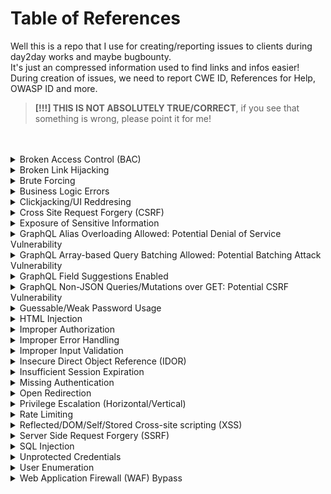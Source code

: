 # Table of References

Well this is a repo that I use for creating/reporting issues to clients during day2day works and maybe bugbounty.<br>
It's just an compressed information used to find links and infos easier!<br>
During creation of issues, we need to report CWE ID, References for Help, OWASP ID and more.<br>
> __[!!!] THIS IS NOT ABSOLUTELY TRUE/CORRECT__, if you see that something is wrong, please point it for me!
<br>
<br>
<!-- We start the references here, divided by issue types -->

<details>
  <summary>Broken Access Control (BAC)</summary>
  
    - Common Weakness Enumeration:
    CWE-284: Improper Access Control

    - References:
    https://portswigger.net/web-security/access-contro
    https://owasp.org/Top10/A01_2021-Broken_Access_Control/
    https://www.eccouncil.org/cybersecurity-exchange/web-application-hacking/broken-access-control-vulnerability/

    - OWASP Web Top 10:
    A01:Broken Access Control

    - OWASP API Top 10:
    API5:Broken Function Level Authorization
        
</details>

<details>
  <summary>Broken Link Hijacking</summary>
  
    - Common Weakness Enumeration:
    CWE-610: Externally Controlled Reference to a Resource in Another Sphere

    - References:
    https://www.acunetix.com/vulnerabilities/web/broken-link-hijacking/
    https://www.indusface.com/blog/what-is-broken-link-hijacking/
    https://www.cobalt.io/blog/hunting-for-broken-link-hijacking-blh

    - OWASP Web Top 10:
    A05:Security Misconfiguration

    - OWASP API Top 10:
    API7:Security Misconfiguration
        
</details>

<details>
  <summary>Brute Forcing</summary>
  
    - Common Weakness Enumeration:
    CWE-307: Improper Restriction of Excessive Authentication Attempts

    - References:
    https://www.kaspersky.com/resource-center/definitions/brute-force-attack
    https://owasp.org/www-community/controls/Blocking_Brute_Force_Attacks
    https://sucuri.net/guides/what-is-brute-force-attack/

    - OWASP Web Top 10:
    A05:Security Misconfiguration

    - OWASP API Top 10:
    API7:Security Misconfiguration
        
</details>

<details>
  <summary>Business Logic Errors</summary>
  
    - Common Weakness Enumeration:
    CWE-841: Improper Enforcement of Behavioral Workflow

    - References:
    https://portswigger.net/web-security/logic-flaws
    https://portswigger.net/web-security/logic-flaws/examples
    https://owasp.org/www-community/vulnerabilities/Business_logic_vulnerability

    - OWASP Web Top 10:
    A04:Insecure Design

    - OWASP API Top 10:
    API7:Security Misconfiguration
        
</details>

<details>
  <summary>Clickjacking/UI Reddresing</summary>
  
    - Common Weakness Enumeration:
    CWE-1021: Improper Restriction of Rendered UI Layers or Frames

    - References:
    https://www.acunetix.com/vulnerabilities/web/clickjacking-x-frame-options-header/
    https://portswigger.net/web-security/clickjacking
    https://www.invicti.com/learn/clickjacking/

    - OWASP Web Top 10:
    A05:Security Misconfiguration

    - OWASP API Top 10:
    API7:Security Misconfiguration
        
</details>

<details>
  <summary>Cross Site Request Forgery (CSRF)</summary>
  
    - Common Weakness Enumeration:
    CWE-352: Cross-Site Request Forgery (CSRF)

    - References:
    https://blog.intigriti.com/hackademy/cross-site-request-forgery-csrf/
    https://portswigger.net/web-security/csrf
    https://www.invicti.com/web-vulnerability-scanner/vulnerabilities/cross-site-request-forgery/

    - OWASP Web Top 10:
    A05:Security Misconfiguration

    - OWASP API Top 10:
    API7:Security Misconfiguration
        
</details>

<details>
  <summary>Exposure of Sensitive Information</summary>
  
    - Common Weakness Enumeration:
    CWE-200: Exposure of Sensitive Information to an Unauthorized Actor

    - Description:
    The application does not handle sensitive information correctly, this could lead to exposure of credentials, tokens, and more.
    This is an initial step for any attacker, called information gathering.

    - References:
    https://portswigger.net/web-security/information-disclosure
    https://knowledge-base.secureflag.com/vulnerabilities/sensitive_information_exposure/sensitive_information_disclosure_vulnerability.html
    https://www.invicti.com/blog/web-security/information-disclosure-issues-attacks/

    - OWASP Web Top 10:
    A05:Security Misconfiguration

    - OWASP API Top 10:
    API7:Security Misconfiguration
        
</details>

<details>
  <summary>GraphQL Alias Overloading Allowed: Potential Denial of Service Vulnerability</summary>
  
    - Common Weakness Enumeration:
    CWE-400: Uncontrolled Resource Consumption

    - Description:
    Your web application is running with GraphQL Alias Overloading enabled, allowing 100+ aliases in a single request.
    GraphQL aliases allow clients to perform the same query multiple times in a single request by assigning a different name to each of them.

    - References:
    https://www.acunetix.com/vulnerabilities/web/graphql-alias-overloading-allowed-potential-denial-of-service-vulnerability/
    https://graphql.org/learn/queries/#aliases
    https://dev.to/ivandotv/preventing-graphql-batching-attacks-56o3

    - OWASP Web Top 10:
    A04:Insecure Design

    - OWASP API Top 10 (2023):
    API10:Unsafe Consumption of APIs
        
</details>

<details>
  <summary>GraphQL Array-based Query Batching Allowed: Potential Batching Attack Vulnerability</summary>
  
    - Common Weakness Enumeration:
    CWE-770: Allocation of Resources Without Limits or Throttling

    - Description:
    Your web application is running with GraphQL Array-based Query Batching enabled, allowing 10+ simultaneous queries in a single request.
    GraphQL Query Batching is a feature that permits multiple queries to be sent to the server in a single request, reducing server processing overhead.

    - References:
    https://www.acunetix.com/vulnerabilities/web/graphql-array-based-query-batching-allowed-potential-batching-attack-vulnerability/
    https://escape.tech/blog/graphql-batch-attacks-cause-dos/
    https://inigo.io/blog/defeating_controls_with_array-based_query_batching/

    - OWASP Web Top 10:
    A04:Insecure Design

    - OWASP API Top 10. (2023):
    API10:Unsafe Consumption of APIs
        
</details>

<details>
  <summary>GraphQL Field Suggestions Enabled</summary>
  
    - Common Weakness Enumeration:
    CWE-200: Exposure of Sensitive Information to an Unauthorized Actor

    - Description:
    GraphQL Field Suggestions is a feature that provides clients with suggested field names when an invalid or non-existent field is queried.

    - References:
    https://www.acunetix.com/vulnerabilities/web/graphql-field-suggestions-enabled/
    https://github.com/apollographql/apollo-server/issues/3919
    https://portswigger.net/kb/issues/00200513_graphql-suggestions-enabled
    https://www.tenable.com/plugins/was/112895

    - OWASP Web Top 10:
    A04:Insecure Design

    - OWASP API Top 10 (2023):
    API8:Security Misconfiguration
        
</details>

<details>
  <summary>GraphQL Non-JSON Queries/Mutations over GET: Potential CSRF Vulnerability</summary>
  
    - Common Weakness Enumeration:
    CWE-352: Cross-Site Request Forgery (CSRF)

    - Description:
    Your web application's GraphQL implementation accepts non-JSON queries over GET requests, increasing the risk of Cross-Site Request Forgery (CSRF) attacks.

    - References:
    https://www.apollographql.com/docs/router/configuration/csrf/
    https://www.apollographql.com/docs/apollo-server/security/cors
    https://www.acunetix.com/vulnerabilities/web/graphql-non-json-queries-over-get-potential-csrf-vulnerability/
    https://blog.doyensec.com/2021/05/20/graphql-csrf.html

    - OWASP Web Top 10:
    A05:Security Misconfiguration

    - OWASP API Top 10 (2023):
    API8:Security Misconfiguration
        
</details>

<details>
  <summary>Guessable/Weak Password Usage</summary>
  
    - Common Weakness Enumeration:
    CWE-1391: Use of Weak Credentials

    - Description:
    The application is using weak credentials that can be easily guessable on brute force or password spraying attack.

    - References:
    https://www.cybersecurity-automation.com/what-are-the-risks-of-weak-passwords/

    - OWASP Web Top 10:
    A04:Insecure Design

    - OWASP API Top 10:
    API7:Security Misconfiguration
        
</details>

<details>
  <summary>HTML Injection</summary>
  
    - Common Weakness Enumeration:
    CWE-80: Improper Neutralization of Script-Related HTML Tags in a Web Page (Basic XSS)

    - References:
    https://www.acunetix.com/vulnerabilities/web/html-injection/
    https://www.invicti.com/learn/html-injection/
    https://www.softwaretestinghelp.com/html-injection-tutorial/

    - OWASP Web Top 10:
    A03:Injection

    - OWASP API Top 10:
    API8:Injection
        
</details>

<details>
  <summary>Improper Authorization</summary>
  
    - Common Weakness Enumeration:
    CWE-285: Improper Authorization

    - References:
    https://owasp.org/Top10/TC/A3
    https://www.sans.org/security-awareness-training/cyber-security-topics/improper-authorization-access-control
    https://www.webappsec.org/projects/threat/classes/access_control_flaws.shtml

    - OWASP Web Top 10:
    A07:Identification and Authentication Failures

    - OWASP API Top 10:
    API1:Broken Object Level Authorization
        
</details>

<details>
  <summary>Improper Error Handling</summary>
  
    - Common Weakness Enumeration:
    CWE-209: Generation of Error Message Containing Sensitive Information

    - References:
    https://deviq.com/practices/descriptive-error-messages
    https://owasp.org/www-community/Improper_Error_Handling

    - OWASP Web Top 10:
    A05:Security Misconfiguration

    - OWASP API Top 10:
    API7:Security Misconfiguration
        
</details>

<details>
  <summary>Improper Input Validation</summary>
  
    - Common Weakness Enumeration:
    CWE-20: Improper Input Validation

    - References:
    https://owasp.org/www-community/vulnerabilities/Improper_Data_Validation
    https://cheatsheetseries.owasp.org/cheatsheets/Input_Validation_Cheat_Sheet.html

    - OWASP Web Top 10:
    A05:Security Misconfiguration

    - OWASP API Top 10:
    API7:Security Misconfiguration
        
</details>

<details>
  <summary>Insecure Direct Object Reference (IDOR)</summary>
  
    - Common Weakness Enumeration:
    CWE-639: Authorization Bypass Through User-Controlled Key

    - References:
    https://portswigger.net/web-security/access-control/idor
    https://cheatsheetseries.owasp.org/cheatsheets/Insecure_Direct_Object_Reference_Prevention_Cheat_Sheet.html
    https://www.invicti.com/blog/web-security/insecure-direct-object-reference-vulnerabilities-idor/

    - OWASP Web Top 10:
    A01:Broken Access Control

    - OWASP API Top 10:
    API1:Broken Object Level Authorization
        
</details>

<details>
  <summary>Insufficient Session Expiration</summary>
  
    - Common Weakness Enumeration:
    CWE-613: Insufficient Session Expiration

    - Description:
    The application permits an attacker to reuse old session credentials or session IDs for authorization.
    One good example, is those applications, where you request for an 'Forgot Password' function, and an link is sent to your mailbox, and that link can be reused many times without any expiration.

    - References:
    https://www.immuniweb.com/vulnerability/insufficient-session-expiration.html
    https://cheatsheetseries.owasp.org/cheatsheets/Session_Management_Cheat_Sheet.html

    - OWASP Web Top 10:
    A04:Insecure Design

    - OWASP API Top 10:
    API7:Security Misconfiguration
        
</details>

<details>
  <summary>Missing Authentication</summary>
  
    - Common Weakness Enumeration:
    CWE-306: Missing Authentication for Critical Function

    - Description:
    The application does not have any authentication for access some functions.
    It does not require any kind of access, leading to full anonymous access.   

    - References:
    https://auth0.com/docs/get-started/applications/confidential-and-public-applications

    - OWASP Web Top 10:
    A05:Security Misconfiguration

    - OWASP API Top 10:
    API7:Security Misconfiguration
        
</details>

<details>
  <summary>Open Redirection</summary>
  
    - Common Weakness Enumeration:
    CWE-601: URL Redirection to Untrusted Site ('Open Redirect')

    - References:
    https://blog.intigriti.com/hackademy/open-redirect/
    https://learn.snyk.io/lessons/open-redirect/javascript/
    https://portswigger.net/kb/issues/00500100_open-redirection-reflected
    https://www.invicti.com/blog/web-security/open-redirect-vulnerabilities-invicti-pauls-security-weekly/

    - OWASP Web Top 10:
    A05:Security Misconfiguration

    - OWASP API Top 10:
    API7:Security Misconfiguration
        
</details>

<details>
  <summary>Privilege Escalation (Horizontal/Vertical)</summary>
  
    - Common Weakness Enumeration:
    CWE-269: Improper Privilege Management

    - Description:
    The application does not handle well with privileges between users roles.
    Horizontal privilege escalation happens when a user can consume functions of users of the same level, but from different companies/profiles.
    Vertifical privilege escalation happens when an basic user role can use functions of an admin role.

    - References:
    https://www.sans.org/security-awareness-training/vertical-horizontal-privilege-escalation
    https://portswigger.net/web-security/access-control

    - OWASP Web Top 10:
    A01:Broken Access Control

    - OWASP API Top 10:
    API5:Broken Function Level Authorization
        
</details>

<details>
  <summary>Rate Limiting</summary>
  
    - Common Weakness Enumeration:
    CWE-770: Allocation of Resources Without Limits or Throttling

    - References:
    https://www.cloudflare.com/learning/bots/what-is-rate-limiting/
    https://kb.intigriti.com/en/articles/5678905-understanding-rate-limiting
    https://apisecurity.io/encyclopedia/content/owasp/api4-lack-of-resources-and-rate-limiting.htm
    https://www.akana.com/blog/rate-limiting

    - OWASP Web Top 10:
    A05:Security Misconfiguration

    - OWASP API Top 10:
    API4:Lack of Resources & Rate Limiting
        
</details>

<details>
  <summary>Reflected/DOM/Self/Stored Cross-site scripting (XSS)</summary>
  
    - Common Weakness Enumeration:
    CWE-79: Improper Neutralization of Input During Web Page Generation ('Cross-site Scripting')

    - References:
    https://owasp.org/www-community/attacks/xss/
    https://portswigger.net/web-security/cross-site-scripting
    https://www.invicti.com/learn/cross-site-scripting-xss/
    https://blog.intigriti.com/hackademy/cross-site-scripting-xss/

    - OWASP Web Top 10:
    A03:Injection

    - OWASP API Top 10:
    API8:Injection
        
</details>

<details>
  <summary>Server Side Request Forgery (SSRF)</summary>
  
    - Common Weakness Enumeration:
    CWE-918: Server-Side Request Forgery (SSRF)

    - References:
    https://blog.intigriti.com/hackademy/server-side-request-forgery-ssrf/
    https://portswigger.net/web-security/ssrf
    https://www.invicti.com/learn/server-side-request-forgery-ssrf/
    https://owasp.org/Top10/A10_2021-Server-Side_Request_Forgery_%28SSRF%29/

    - OWASP Web Top 10:
    A10:Server-Side Request Forgery

    - OWASP API Top 10:
    API7:Security Misconfiguration
        
</details>

<details>
  <summary>SQL Injection</summary>
  
    - Common Weakness Enumeration:
    CWE-89: Improper Neutralization of Special Elements used in an SQL Command ('SQL Injection')

    - References:
    https://portswigger.net/web-security/sql-injection
    https://owasp.org/www-community/attacks/SQL_Injection
    https://www.invicti.com/learn/sql-injection-sqli/

    - OWASP Web Top 10:
    A03:Injection

    - OWASP API Top 10:
    API8:Injection
        
</details>

<details>
  <summary>Unprotected Credentials</summary>
  
    - Common Weakness Enumeration:
    CWE-522: Insufficiently Protected Credentials

    - Description:
    This case refers to situations where the credentials, keys or tokens are not well protected and encrypted.
    It could lead to possible theft or compromise.
    An example is a attacker get credentials by phishing, social engineering, or exploiting vulnerabilities, and use it to access company systems.
    This usage of valid credentials, could lead to malicious actions, such as stealing data, altering data, or executing unauthorized commands.

    - References:
    N/A

    - OWASP Web Top 10:
    A05:Security Misconfiguration

    - OWASP API Top 10:
    API7:Security Misconfiguration
        
</details>

<details>
  <summary>User Enumeration</summary>
  
    - Common Weakness Enumeration:
    CWE-203: Observable Discrepancy

    - References:
    https://owasp.org/www-project-web-security-testing-guide/latest/4-Web_Application_Security_Testing/03-Identity_Management_Testing/04-Testing_for_Account_Enumeration_and_Guessable_User_Account
    https://www.virtuesecurity.com/kb/username-enumeration/
    https://www.rapid7.com/blog/post/2017/06/15/about-user-enumeration/

    - OWASP Web Top 10:
    A04:Insecure Design

    - OWASP API Top 10:
    API7:Security Misconfiguration
        
</details>

<details>
  <summary>Web Application Firewall (WAF) Bypass</summary>
  
    - Common Weakness Enumeration:
    CWE-693: Protection Mechanism Failure

    - Description:
    The server is protected behind an Web Application Firewall (WAF), but because of historical DNS data, was possible to bypass protections using just the IP Address of the server.

    - References:
    https://www.kitploit.com/2019/01/bypass-firewalls-by-dns-history.html
    https://hacken.io/discover/how-to-bypass-waf-hackenproof-cheat-sheet/

    - OWASP Web Top 10:
    A05:Security Misconfiguration

    - OWASP API Top 10:
    API7:Security Misconfiguration
        
</details>

